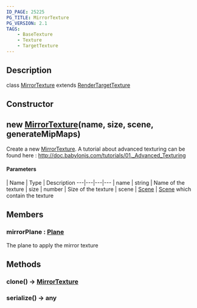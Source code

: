 ```yaml
---
ID_PAGE: 25225
PG_TITLE: MirrorTexture
PG_VERSION: 2.1
TAGS:
    - BaseTexture
    - Texture
    - TargetTexture
---
```

## Description

class [MirrorTexture](/classes/2.3/MirrorTexture) extends [RenderTargetTexture](/classes/2.3/RenderTargetTexture)



## Constructor

## new [MirrorTexture](/classes/2.3/MirrorTexture)(name, size, scene, generateMipMaps)

Create a new [MirrorTexture](/classes/2.3/MirrorTexture).
A tutorial about advanced texturing can be found here : http://doc.babylonjs.com/tutorials/01._Advanced_Texturing

#### Parameters
 | Name | Type | Description
---|---|---|---
 | name | string |   Name of the texture
 | size | number |   Size of the texture
 | scene | [Scene](/classes/2.3/Scene) |   [Scene](/classes/2.3/Scene) which contain the texture
## Members

### mirrorPlane : [Plane](/classes/2.3/Plane)

The plane to apply the mirror texture

## Methods

### clone() &rarr; [MirrorTexture](/classes/2.3/MirrorTexture)


### serialize() &rarr; any



